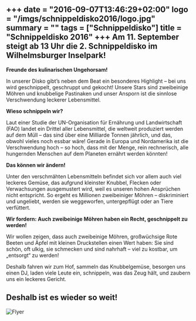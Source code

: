 +++
date = "2016-09-07T13:46:29+02:00"
logo = "/imgs/schnippeldisko2016/logo.jpg"
summary = ""
tags = ["Schnippeldisko"]
title = "Schnippeldisko 2016"
+++
Am 11. September steigt ab 13 Uhr die 2. Schnippeldisko im Wilhelmsburger Inselpark!
---

**Freunde des kulinarischen Ungehorsam!**

In unserer Disko gibt’s neben dem Beat ein besonderes Highlight – bei uns wird geschnippelt, geschruppt und gekocht! Unsere Stars sind zweibeinige Möhren und knubbelige Pastinaken und unser Ansporn ist die sinnlose Verschwendung leckerer Lebensmittel.

**Wieso schnippeln wir?**

Laut einer Studie der UN-Organisation für Ernährung und Landwirtschaft (FAO) landet ein Drittel aller Lebensmittel, die weltweit produziert werden auf dem Müll – das sind über eine Milliarde Tonnen jährlich, und das, obwohl vieles noch essbar wäre! Gerade in Europa und Nordamerika ist die Verschwendung hoch – so hoch, dass mit der Menge, rein rechnerisch, alle hungernden Menschen auf dem Planeten ernährt werden könnten!

**Das können wir ändern!**

Unter den verschmähten Lebensmitteln befindet sich vor allem auch viel leckeres Gemüse, das aufgrund kleinster Knubbel, Flecken oder Verwachsungen ausgemustert wird, weil es unseren hohen Ansprüchen nicht entspricht. So ergeht es Millionen zweibeiniger Möhren – diskriminiert und ungeliebt, werden sie weggeworfen, untergepflügt oder an Tiere verfüttert.

**Wir fordern: Auch zweibeinige Möhren haben ein Recht, geschnippelt zu werden!**

Wir wollen zeigen, dass auch zweibeinige Möhren, großwüchsige Rote Beeten und Äpfel mit kleinen Druckstellen einen Wert haben: Sie sind schön, oft ulkig, sie schmecken und sind nahrhaft – viel zu kostbar, um „entsorgt“ zu werden!

Deshalb fahren wir zum Hof, sammeln das Knubbelgemüse, besorgen uns einen DJ, laden viele Leute ein, schnippeln, was das Zeug hält, und zaubern uns ein leckeres Gericht.

Deshalb ist es wieder so weit!
---

![Flyer](/imgs/schnippeldisko2016/Schnippeldisko_2016_Flyer-web.jpg)
